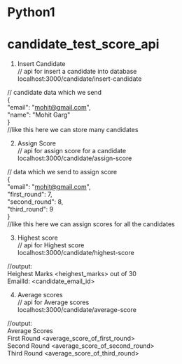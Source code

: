 # Python1  
# candidate_test_score_api  

1. Insert Candidate  
  // api for insert a candidate into database  
  localhost:3000/candidate/insert-candidate  

  // candidate data which we send  
  {  
    "email": "mohit@gmail.com",  
    "name": "Mohit Garg"  
  }  
  //like this here we can store many candidates  
  
2. Assign Score  
  // api for assign score for a candidate  
  localhost:3000/candidate/assign-score  
  
  // data which we send to assign score  
  {  
      "email": "mohit@gmail.com",  
      "first_round": 7,  
      "second_round": 8,  
      "third_round": 9  
  }  
  //like this here we can assign scores for all the candidates  
  
3. Highest score  
  // api for Highest score  
  localhost:3000/candidate/highest-score  
    
  //output:  
  Heighest Marks <heighest_marks> out of 30  
  EmailId: <candidate_email_id>  
    
4. Average scores  
  // api for Average scores  
  localhost:3000/candidate/average-score  
    
  //output:  
  Average Scores  
  First Round <average_score_of_first_round>  
  Second Round <average_score_of_second_round>  
  Third Round <average_score_of_third_round>  
